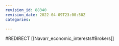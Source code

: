 ```yaml
---
revision_id: 88340
revision_date: 2022-04-09T23:00:50Z
categories:

---
```


#REDIRECT [[Navarr_economic_interests#Brokers]]